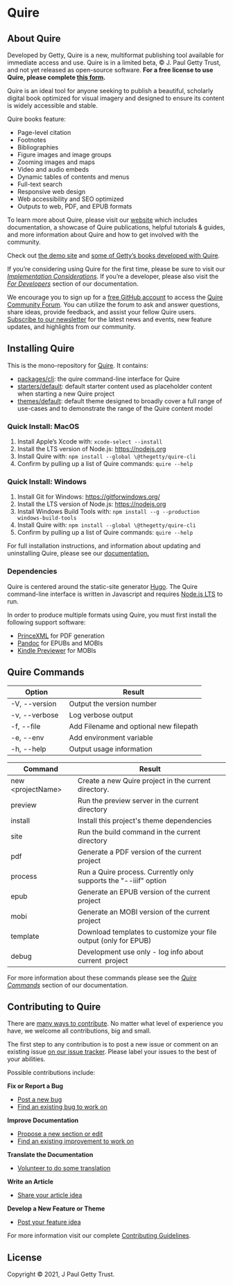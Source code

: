 # Quire

## About Quire 

Developed by Getty, Quire is a new, multiformat publishing tool available for immediate access and use. Quire is in a limited beta, © J. Paul Getty Trust, and not yet released as open-source software. **For a free license to use Quire, please complete [this form](http://bit.ly/quire-signup).**

Quire is an ideal tool for anyone seeking to publish a beautiful, scholarly digital book optimized for visual imagery and designed to ensure its content is widely accessible and stable. 

Quire books feature:

- Page-level citation
- Footnotes
- Bibliographies
- Figure images and image groups
- Zooming images and maps
- Video and audio embeds
- Dynamic tables of contents and menus
- Full-text search
- Responsive web design
- Web accessibility and SEO optimized
- Outputs to web, PDF, and EPUB formats

To learn more about Quire, please visit our [website](https://quire.getty.edu) which includes documentation, a showcase of Quire publications, helpful tutorials & guides, and more information about Quire and how to get involved with the community. 

Check out [the demo site](https://thegetty.github.io/quire-starter/) and [some of Getty’s books developed with Quire](http://www.getty.edu/publications/digital/digitalpubs.html).

If you’re considering using Quire for the first time, please be sure to visit our [*Implementation Considerations*](https://quire.getty.edu/documentation/implementation/). If you’re a developer, please also visit the [*For Developers*](https://quire.getty.edu/documentation/for-developers/) section of our documentation.

We encourage you to sign up for a [free GitHub account](https://github.com/join) to access the [Quire Community Forum](https://github.com/thegetty/quire/discussions). You can utilize the forum to ask and answer questions, share ideas, provide feedback, and assist your fellow Quire users. [Subscribe to our newsletter](https://newsletters.getty.edu/h/t/DDE7B9372AAF01E4) for the latest news and events, new feature updates, and highlights from our community. 

## Installing Quire

This is the mono-repository for [Quire](https://quire.getty.edu/). It contains:

-   [packages/cli](https://github.com/thegetty/quire/tree/main/packages): the quire command-line interface for Quire
-   [starters/default](https://github.com/thegetty/quire/tree/main/starters): default starter content used as placeholder content when starting a new Quire project
-   [themes/default](https://github.com/thegetty/quire/tree/main/themes): default theme designed to broadly cover a full range of use-cases and to demonstrate the range of the Quire content model

### Quick Install: MacOS

1.  Install Apple’s Xcode with: `xcode-select --install`
2.  Install the LTS version of Node.js: https://nodejs.org
3.  Install Quire with: `npm install --global \@thegetty/quire-cli`
4.  Confirm by pulling up a list of Quire commands: `quire --help`

### Quick Install: Windows

1.  Install Git for Windows: https://gitforwindows.org/
2.  Install the LTS version of Node.js: https://nodejs.org
3.  Install Windows Build Tools with: `npm install --g --production windows-build-tools`
4.  Install Quire with: `npm install --global \@thegetty/quire-cli`
5.  Confirm by pulling up a list of Quire commands: `quire --help`

For full installation instructions, and information about updating and uninstalling Quire, please see our [documentation.](https://quire.getty.edu/documentation/install-uninstall/)

### Dependencies

Quire is centered around the static-site generator [Hugo](https://github.com/gohugoio/hugo). The Quire command-line interface is written in Javascript and requires [Node.js LTS](https://nodejs.org/en/) to run.

In order to produce multiple formats using Quire, you must first install the following support software:

- [PrinceXML](https://www.princexml.com/download/) for PDF generation 
- [Pandoc](https://pandoc.org/installing.html) for EPUBs and MOBIs
- [Kindle Previewer](https://www.amazon.com/gp/feature.html?ie=UTF8&docId=1000765261) for MOBIs

## Quire Commands 

| Option          | Result                                  | 
| --------------- | --------------------------------------- | 
| -V, --version   | Output the version number               |
| -v, --verbose   | Log verbose output                      |
| -f, --file      | Add Filename and optional new filepath  |
| -e, --env       | Add environment variable                |
| -h, --help      | Output usage information                |


| Command             | Result                                                            |
| ------------------- | ----------------------------------------------------------------- |
| new \<projectName\> | Create a new Quire project in the current directory.              |
| preview             | Run the preview server in the current directory                   |
| install             | Install this project's theme dependencies                         |
| site                | Run the build command in the current directory                    |
| pdf                 | Generate a PDF version of the current project                     |
| process             | Run a Quire process. Currently only supports the "--iiif" option  |
| epub                | Generate an EPUB version of the current project                   |
| mobi                | Generate an MOBI version of the current project                   |
| template            | Download templates to customize your file output (only for EPUB)  |
| debug               | Development use only - log info about current  project            |

For more information about these commands please see the [*Quire Commands*](https://quire.getty.edu/documentation/quire-commands/) section of our documentation.

## Contributing to Quire 

There are [many ways to contribute](https://github.com/thegetty/quire/blob/main/CONTRIBUTING.md#identify-a-contribution-to-make). No matter what level of experience you have, we welcome all contributions, big and small.

The first step to any contribution is to post a new issue or comment on an existing issue [on our issue tracker](https://github.com/thegetty/quire/issues). Please label your issues to the best of your abilities.

Possible contributions include:

**Fix or Report a Bug**
-   [Post a new bug](https://github.com/thegetty/quire/issues)
-   [Find an existing bug to work on](https://github.com/thegetty/quire/issues)

**Improve Documentation**
-   [Propose a new section or edit](https://github.com/thegetty/quire-docs/issues) 
-   [Find an existing improvement to work on](https://github.com/thegetty/quire-docs/issues)

**Translate the Documentation**
-   [Volunteer to do some translation](https://github.com/thegetty/quire-docs/issues)

**Write an Article**
-   [Share your article idea](https://github.com/thegetty/quire/issues)

**Develop a New Feature or Theme**

-   [Post your feature idea](https://github.com/thegetty/quire/issues)

For more information visit our complete [Contributing Guidelines](https://github.com/thegetty/quire/blob/main/CONTRIBUTING.md). 

## License

Copyright © 2021, J Paul Getty Trust.
